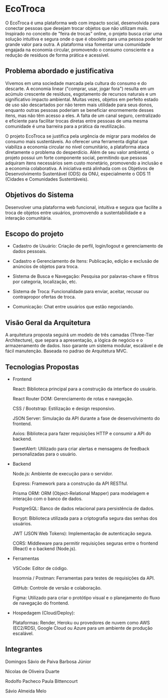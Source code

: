 
# EcoTroca

O EcoTroca é uma plataforma web com impacto social, desenvolvida para conectar pessoas que desejam trocar objetos que não utilizam mais. Inspirado no conceito de "feira de trocas" online, o projeto busca criar uma solução intuitiva e segura onde o que é obsoleto para uma pessoa pode ter grande valor para outra. A plataforma visa fomentar uma comunidade engajada na economia circular, promovendo o consumo consciente e a redução de resíduos de forma prática e acessível.

## Problema abordado e justificativa

Vivemos em uma sociedade marcada pela cultura do consumo e do descarte. A economia linear ("comprar, usar, jogar fora") resulta em um acúmulo crescente de resíduos, esgotamento de recursos naturais e um significativo impacto ambiental. Muitas vezes, objetos em perfeito estado de uso são descartados por não terem mais utilidade para seus donos, enquanto outras pessoas poderiam se beneficiar enormemente desses itens, mas não têm acesso a eles. A falta de um canal seguro, centralizado e eficiente para facilitar trocas diretas entre pessoas de uma mesma comunidade é uma barreira para a prática da reutilização.

O projeto EcoTroca se justifica pela urgência de migrar para modelos de consumo mais sustentáveis. Ao oferecer uma ferramenta digital que viabiliza a economia circular no nível comunitário, a plataforma ataca diretamente o problema do desperdício. Além de seu valor ambiental, o projeto possui um forte componente social, permitindo que pessoas adquiram itens necessários sem custo monetário, promovendo a inclusão e a economia colaborativa. A iniciativa está alinhada com os Objetivos de Desenvolvimento Sustentável (ODS) da ONU, especialmente o ODS 11 (Cidades e Comunidades Sustentáveis).

## Objetivos do Sistema

Desenvolver uma plataforma web funcional, intuitiva e segura que facilite a troca de objetos entre usuários, promovendo a sustentabilidade e a interação comunitária.

## Escopo do projeto

- Cadastro de Usuário: Criação de perfil, login/logout e gerenciamento de dados pessoais.

- Cadastro e Gerenciamento de Itens: Publicação, edição e exclusão de anúncios de objetos para troca.

- Sistema de Busca e Navegação: Pesquisa por palavras-chave e filtros por categoria, localização, etc.

- Sistema de Troca: Funcionalidade para enviar, aceitar, recusar ou contrapropor ofertas de troca.

- Comunicação: Chat entre usuários que estão negociando.

## Visão Geral da Arquitetura
A arquitetura proposta seguirá um modelo de três camadas (Three-Tier Architecture), que separa a apresentação, a lógica de negócio e o armazenamento de dados. Isso garante um sistema modular, escalável e de fácil manutenção. Baseada no padrao de Arquitetura MVC.

## Tecnologias Propostas
- Frontend
    
    React: Biblioteca principal para a construção da interface do usuário.

    React Router DOM: Gerenciamento de rotas e navegação.

    CSS / Bootstrap: Estilização e design responsivo.

    JSON Server: Simulação da API durante a fase de desenvolvimento do frontend.

    Axios: Biblioteca para fazer requisições HTTP e consumir a API do backend.

    SweetAlert: Utilizado para criar alertas e mensagens de feedback personalizadas para o usuário.

- Backend

    Node.js: Ambiente de execução para o servidor.

    Express: Framework para a construção da API RESTful.

    Prisma ORM: ORM (Object-Relational Mapper) para modelagem e interação com o banco de dados.

    PostgreSQL: Banco de dados relacional para persistência de dados.

    Bcrypt: Biblioteca utilizada para a criptografia segura das senhas dos usuários.

    JWT (JSON Web Tokens): Implementação de autenticação segura.

    CORS: Middleware para permitir requisições seguras entre o frontend (React) e o backend (Node.js).

- Ferramentas

    VSCode: Editor de código.

    Insomnia / Postman: Ferramentas para testes de requisições da API.

    GitHub: Controle de versão e colaboração.

    Figma: Utilizado para criar o protótipo visual e o planejamento do fluxo de navegação do frontend.

- Hospedagem (Cloud/Deploy):

    Plataformas: Render, Heroku ou provedores de nuvem como AWS (EC2/RDS), Google Cloud ou Azure para um ambiente de produção escalável.


## Integrantes
Domingos Sávio de Paiva Barbosa Júnior

Nicolas de Oliveira Duarte

Rodolfo Pacheco Paula Bittencourt

Sávio Almeida Melo
